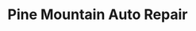 ---
title: "Pine Mountain Auto Repair"
url: /avis/pine-mountain-auto-repair/
shop: Autowerkstatt
---